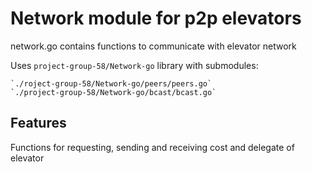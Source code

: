 Network module for p2p elevators
==========================================

network.go contains functions to communicate with elevator network

Uses `project-group-58/Network-go` library with submodules:

    `./roject-group-58/Network-go/peers/peers.go`
    `./project-group-58/Network-go/bcast/bcast.go`

Features
--------
 Functions for requesting, sending and receiving cost and delegate of elevator

 